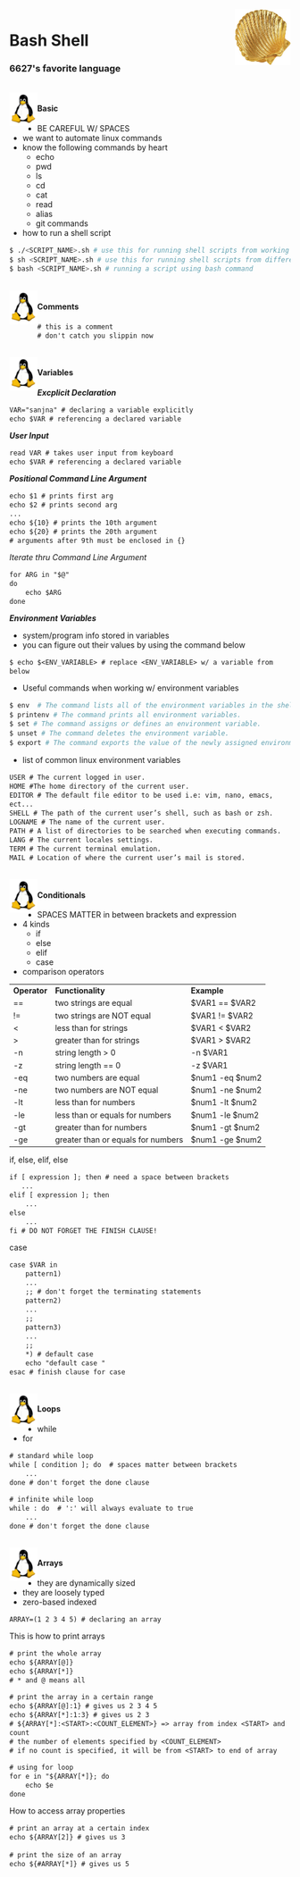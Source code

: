 
<img src="shell.jpg" align="right" width = 100 height=100>

# Bash Shell
### 6627's favorite language

<br>
<img src="tux.png" align = "left" width = 50 height = 60>

#### Basic 

- BE CAREFUL W/ SPACES
- we want to automate linux commands
- know the following commands by heart
    - echo
    - pwd
    - ls
    - cd
    - cat
    - read
    - alias
    - git commands
- how to run a shell script
```bash
$ ./<SCRIPT_NAME>.sh # use this for running shell scripts from working directory
$ sh <SCRIPT_NAME>.sh # use this for running shell scripts from different directory
$ bash <SCRIPT_NAME>.sh # running a script using bash command
```
<br>
<img src="tux.png" align = "left" width = 50 height = 60>

#### Comments

```shell
# this is a comment
# don't catch you slippin now
```
<br>
<img src="tux.png" align = "left" width = 50 height = 60>

#### Variables
<b><i>Excplicit Declaration</i></b>

```shell
VAR="sanjna" # declaring a variable explicitly
echo $VAR # referencing a declared variable
```
<b><i>User Input</i></b>

```shell
read VAR # takes user input from keyboard
echo $VAR # referencing a declared variable
```
<b><i>Positional Command Line Argument</i></b>

```shell
echo $1 # prints first arg
echo $2 # prints second arg
...
echo ${10} # prints the 10th argument 
echo ${20} # prints the 20th argument
# arguments after 9th must be enclosed in {}
```
<i>Iterate thru Command Line Argument</i>

```shell
for ARG in "$@"
do
    echo $ARG
done
```
<b><i>Environment Variables</i></b>

- system/program info stored in variables
- you can figure out their values by using the command below

```shell
$ echo $<ENV_VARIABLE> # replace <ENV_VARIABLE> w/ a variable from below
```
- Useful commands when working w/ environment variables

```bash
$ env  # The command lists all of the environment variables in the shell.
$ printenv # The command prints all environment variables.
$ set # The command assigns or defines an environment variable.
$ unset # The command deletes the environment variable. 
$ export # The command exports the value of the newly assigned environment variable.
```
- list of common linux environment variables

```shell
USER # The current logged in user.
HOME #The home directory of the current user.
EDITOR # The default file editor to be used i.e: vim, nano, emacs, ect... 
SHELL # The path of the current user’s shell, such as bash or zsh.
LOGNAME # The name of the current user.
PATH # A list of directories to be searched when executing commands. 
LANG # The current locales settings.
TERM # The current terminal emulation.
MAIL # Location of where the current user’s mail is stored.
```
<br>
<img src="tux.png" align = "left" width = 50 height = 60>

#### Conditionals
- SPACES MATTER in between brackets and expression
- 4 kinds
    - if 
    - else
    - elif
    - case
- comparison operators
<table>
<tr>
    <td><b>Operator</b></td>
    <td><b>Functionality</b></td>
    <td><b>Example</b></td>
</tr>
<tr>
    <td>==</td>
    <td>two strings are equal</td>
    <td>$VAR1 == $VAR2</td>
</tr>
<tr>
    <td>!=</td>
    <td>two strings are NOT equal</td>
    <td>$VAR1 != $VAR2</td>
</tr>
<tr>
    <td><</td>
    <td>less than for strings</td>
    <td>$VAR1 < $VAR2</td>
</tr>
<tr>
    <td>></td>
    <td>greater than for strings</td>
    <td>$VAR1 > $VAR2</td>
</tr>
<tr>
    <td>-n</td>
    <td>string length > 0</td>
    <td>-n $VAR1</td>
</tr>
<tr>
    <td>-z</td>
    <td>string length == 0</td>
    <td>-z $VAR1</td>
</tr>
<tr>
    <td>-eq</td>
    <td>two numbers are equal</td>
    <td>$num1 -eq $num2</td>
</tr>
<tr>
    <td>-ne</td>
    <td>two numbers are NOT equal</td>
    <td>$num1 -ne $num2</td>
</tr>
<tr>
    <td>-lt</td>
    <td>less than for numbers</td>
    <td>$num1 -lt $num2</td>
</tr>
<tr>
    <td>-le</td>
    <td>less than or equals for numbers</td>
    <td>$num1 -le $num2</td>
</tr>
<tr>
    <td>-gt</td>
    <td>greater than for numbers</td>
    <td>$num1 -gt $num2</td>
</tr>
<tr>
    <td>-ge</td>
    <td>greater than or equals for numbers</td>
    <td>$num1 -ge $num2</td>
</tr>
</table>

if, else, elif, else
```shell
if [ expression ]; then # need a space between brackets 
   ...
elif [ expression ]; then
    ...
else
    ...
fi # DO NOT FORGET THE FINISH CLAUSE!
```
case
```shell
case $VAR in
    pattern1)
    ...
    ;; # don't forget the terminating statements
    pattern2)
    ...
    ;;
    pattern3)
    ...
    ;;
    *) # default case
    echo "default case "
esac # finish clause for case
```

<br>
<img src="tux.png" align = "left" width = 50 height = 60>

#### Loops
- while
- for

```shell
# standard while loop
while [ condition ]; do  # spaces matter between brackets
    ...
done # don't forget the done clause
```

```shell
# infinite while loop
while : do  # ':' will always evaluate to true
    ...
done # don't forget the done clause
```

<br>
<img src="tux.png" align = "left" width = 50 height = 60>

#### Arrays
- they are dynamically sized
- they are loosely typed
- zero-based indexed
```shell
ARRAY=(1 2 3 4 5) # declaring an array
```

This is how to print arrays
```shell
# print the whole array
echo ${ARRAY[@]}
echo ${ARRAY[*]}
# * and @ means all
```
```shell
# print the array in a certain range
echo ${ARRAY[@]:1} # gives us 2 3 4 5
echo ${ARRAY[*]:1:3} # gives us 2 3 
# ${ARRAY[*]:<START>:<COUNT_ELEMENT>} => array from index <START> and count 
# the number of elements specified by <COUNT_ELEMENT>
# if no count is specified, it will be from <START> to end of array
```
```shell
# using for loop
for e in "${ARRAY[*]}; do
    echo $e
done
```
How to access array properties
```shell
# print an array at a certain index
echo ${ARRAY[2]} # gives us 3

# print the size of an array
echo ${#ARRAY[*]} # gives us 5
```